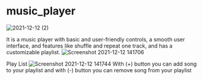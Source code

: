 # music_player
![2021-12-12 (2)](https://user-images.githubusercontent.com/69577099/145706132-cc51d35e-2829-4a47-80d6-8a8bac6e459f.png)



It is a music player with basic and user-friendly controls, a smooth user interface, and features like shuffle and repeat one track, and has a customizable playlist.
![Screenshot 2021-12-12 141706](https://user-images.githubusercontent.com/69577099/145706134-05831837-7d47-4cc9-8c7f-ebf7f1a1ecb1.png)

Play List 
![Screenshot 2021-12-12 141744](https://user-images.githubusercontent.com/69577099/145706135-b4eeaa5c-bc47-4ed3-a340-104efe8cb25a.png)
With (+) button you can add song to your playlist and with (-) button you can remove song from your playlist
